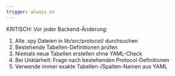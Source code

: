 ```yaml
---
trigger: always_on
---
```


KRITISCH: Vor jeder Backend-Änderung:
1. Alle .spy Dateien in lib/src/protocol/ durchsuchen
2. Bestehende Tabellen-Definitionen prüfen
3. Niemals neue Tabellen erstellen ohne YAML-Check
4. Bei Unklarheit: Frage nach bestehenden Protocol-Definitionen
5. Verwende immer exakte Tabellen-/Spalten-Namen aus YAML